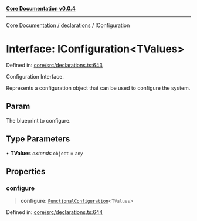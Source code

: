 [**Core Documentation v0.0.4**](../../README.md)

***

[Core Documentation](../../modules.md) / [declarations](../README.md) / IConfiguration

# Interface: IConfiguration\<TValues\>

Defined in: [core/src/declarations.ts:643](https://github.com/stonemjs/core/blob/e4675fc5d1a8e120fdb4d54e226a2496fdda3681/src/declarations.ts#L643)

Configuration Interface.

Represents a configuration object that can be used to configure the system.

## Param

The blueprint to configure.

## Type Parameters

• **TValues** *extends* `object` = `any`

## Properties

### configure

> **configure**: [`FunctionalConfiguration`](../type-aliases/FunctionalConfiguration.md)\<`TValues`\>

Defined in: [core/src/declarations.ts:644](https://github.com/stonemjs/core/blob/e4675fc5d1a8e120fdb4d54e226a2496fdda3681/src/declarations.ts#L644)
